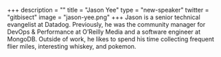 +++
description = ""
title = "Jason Yee"
type = "new-speaker"
twitter = "gitbisect"
image = "jason-yee.png"
+++
Jason is a senior technical evangelist at Datadog. Previously, he was the community manager for DevOps & Performance at O’Reilly Media and a software engineer at MongoDB. Outside of work, he likes to spend his time collecting frequent flier miles, interesting whiskey, and pokemon.